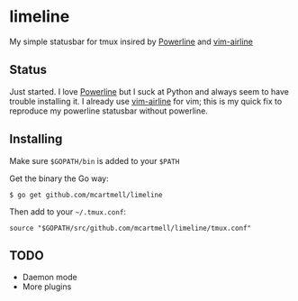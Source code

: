 # limeline

My simple statusbar for tmux insired by [Powerline](https://github.com/powerline/powerline) and [vim-airline](https://github.com/bling/vim-airline)

## Status

Just started. I love [Powerline](https://github.com/powerline/powerline) but I suck at Python and always seem to have
trouble installing it. I already use [vim-airline](https://github.com/bling/vim-airline) for vim; this is my quick fix
to reproduce my powerline statusbar without powerline.

## Installing

Make sure `$GOPATH/bin` is added to your `$PATH`

Get the binary the Go way:

```
$ go get github.com/mcartmell/limeline
```

Then add to your `~/.tmux.conf`:

```
source "$GOPATH/src/github.com/mcartmell/limeline/tmux.conf"
```

## TODO

* Daemon mode
* More plugins
